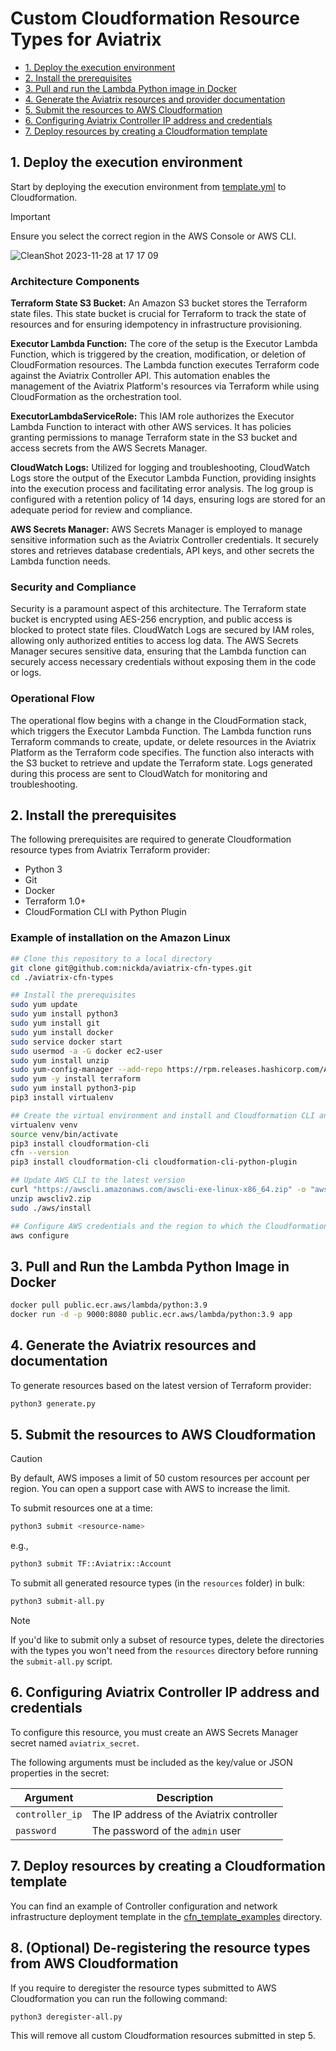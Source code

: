 # Custom Cloudformation Resource Types for Aviatrix

<!-- TOC start  -->
- [1. Deploy the execution environment](#1-deploy-the-execution-environment)
- [2. Install the prerequisites](#2-install-the-prerequisites)
- [3. Pull and run the Lambda Python image in Docker](#3-pull-and-run-the-lambda-python-image-in-docker)
- [4. Generate the Aviatrix resources and provider documentation](#4-generate-the-aviatrix-resources-and-provider-documentation)
- [5. Submit the resources to AWS Cloudformation](#5-submit-the-resources-to-cloudformation)
- [6. Configuring Aviatrix Controller IP address and credentials](#6-configuring-aviatrix-controller-ip-address-and-credentials)
- [7. Deploy resources by creating a Cloudformation template](#7-deploy-resources-by-creating-a-cloudformation-template)

<!-- TOC end -->

<!-- TOC --><a name="1-deploy-the-execution-environment"></a>

## 1. Deploy the execution environment

Start by deploying the execution environment from [template.yml](https://github.com/nickda/aviatrix-cfn-types/blob/main/template.yml) to Cloudformation.
>[!IMPORTANT] 
> Ensure you select the correct region in the AWS Console or AWS CLI.

![CleanShot 2023-11-28 at 17 17 09](https://github.com/nickda/aviatrix-cfn-types/assets/10653195/41ccf740-d5d1-41e9-a251-2a80e5cd6bfd)

### Architecture Components

**Terraform State S3 Bucket:** An Amazon S3 bucket stores the Terraform state files. This state bucket is crucial for Terraform to track the state of resources and for ensuring idempotency in infrastructure provisioning.

**Executor Lambda Function:** The core of the setup is the Executor Lambda Function, which is triggered by the creation, modification, or deletion of CloudFormation resources. The Lambda function executes Terraform code against the Aviatrix Controller API. This automation enables the management of the Aviatrix Platform's resources via Terraform while using CloudFormation as the orchestration tool.

**ExecutorLambdaServiceRole:** This IAM role authorizes the Executor Lambda Function to interact with other AWS services. It has policies granting permissions to manage Terraform state in the S3 bucket and access secrets from the AWS Secrets Manager.

**CloudWatch Logs:** Utilized for logging and troubleshooting, CloudWatch Logs store the output of the Executor Lambda Function, providing insights into the execution process and facilitating error analysis. The log group is configured with a retention policy of 14 days, ensuring logs are stored for an adequate period for review and compliance.

**AWS Secrets Manager:** AWS Secrets Manager is employed to manage sensitive information such as the Aviatrix Controller credentials. It securely stores and retrieves database credentials, API keys, and other secrets the Lambda function needs.

### Security and Compliance

Security is a paramount aspect of this architecture. The Terraform state bucket is encrypted using AES-256 encryption, and public access is blocked to protect state files. CloudWatch Logs are secured by IAM roles, allowing only authorized entities to access log data. The AWS Secrets Manager secures sensitive data, ensuring that the Lambda function can securely access necessary credentials without exposing them in the code or logs.

### Operational Flow

The operational flow begins with a change in the CloudFormation stack, which triggers the Executor Lambda Function. The Lambda function runs Terraform commands to create, update, or delete resources in the Aviatrix Platform as the Terraform code specifies. The function also interacts with the S3 bucket to retrieve and update the Terraform state. Logs generated during this process are sent to CloudWatch for monitoring and troubleshooting.

<!-- TOC --><a name="2-install-the-prerequisites"></a>

## 2. Install the prerequisites

The following prerequisites are required to generate Cloudformation resource types from Aviatrix Terraform provider:

- Python 3
- Git
- Docker
- Terraform 1.0+
- CloudFormation CLI with Python Plugin

### Example of installation on the Amazon Linux

```sh
## Clone this repository to a local directory
git clone git@github.com:nickda/aviatrix-cfn-types.git
cd ./aviatrix-cfn-types

## Install the prerequisites
sudo yum update
sudo yum install python3
sudo yum install git
sudo yum install docker
sudo service docker start
sudo usermod -a -G docker ec2-user
sudo yum install unzip
sudo yum-config-manager --add-repo https://rpm.releases.hashicorp.com/AmazonLinux/hashicorp.repo
sudo yum -y install terraform
sudo yum install python3-pip
pip3 install virtualenv

## Create the virtual environment and install and Cloudformation CLI and Python plugin into it
virtualenv venv
source venv/bin/activate
pip3 install cloudformation-cli
cfn --version
pip3 install cloudformation-cli cloudformation-cli-python-plugin

## Update AWS CLI to the latest version
curl "https://awscli.amazonaws.com/awscli-exe-linux-x86_64.zip" -o "awscliv2.zip"
unzip awscliv2.zip
sudo ./aws/install

## Configure AWS credentials and the region to which the Cloudformation resources will be registered
aws configure
```

<!-- TOC --><a name="3-pull-and-run-the-lambda-python-image-in-docker"></a>

## 3. Pull and Run the Lambda Python Image in Docker

```sh
docker pull public.ecr.aws/lambda/python:3.9
docker run -d -p 9000:8080 public.ecr.aws/lambda/python:3.9 app
```

<!-- TOC --><a name="4-generate-the-aviatrix-resources-and-provider-documentation"></a>

## 4. Generate the Aviatrix resources and documentation

To generate resources based on the latest version of Terraform provider:

```sh
python3 generate.py
```

<!-- TOC --><a name="5-submit-the-resources-to-cloudformation"></a>

## 5. Submit the resources to AWS Cloudformation

> [!CAUTION]
> By default, AWS imposes a limit of 50 custom resources per account per region. You can open a support case with AWS to increase the limit.

To submit resources one at a time:

```sh
python3 submit <resource-name>
```

e.g.,

```sh
python3 submit TF::Aviatrix::Account
```

To submit all generated resource types (in the `resources` folder) in bulk:

```sh
python3 submit-all.py
```

> [!NOTE]
> If you'd like to submit only a subset of resource types, delete the directories with the types you won't need from the `resources` directory before running the `submit-all.py` script.

<!-- TOC --><a name="6-configuring-aviatrix-controller-ip-address-and-credentials"></a>

## 6. Configuring Aviatrix Controller IP address and credentials

To configure this resource, you must create an AWS Secrets Manager secret named `aviatrix_secret`.

The following arguments must be included as the key/value or JSON properties in the secret:

| Argument | Description |
| --- | --- |
| `controller_ip` | The IP address of the Aviatrix controller |
| `password` | The password of the `admin` user |

<!-- TOC --><a name="7-deploy-resources-by-creating-a-cloudformation-template"></a>

## 7. Deploy resources by creating a Cloudformation template

You can find an example of Controller configuration and network infrastructure deployment template in the [cfn_template_examples](https://github.com/nickda/aviatrix-cfn-types/tree/main/cfn_template_examples) directory.


## 8. (Optional) De-registering the resource types from AWS Cloudformation
If you require to deregister the resource types submitted to AWS Cloudformation you can run the following command:

```sh
python3 deregister-all.py
```

This will remove all custom Cloudformation resources submitted in step 5.

